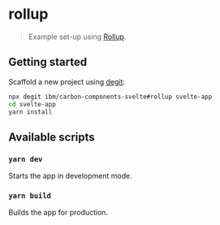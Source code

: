 # rollup

> Example set-up using [Rollup](https://github.com/rollup/rollup).

## Getting started

Scaffold a new project using [degit](https://github.com/Rich-Harris/degit):

```sh
npx degit ibm/carbon-components-svelte#rollup svelte-app
cd svelte-app
yarn install
```

## Available scripts

### `yarn dev`

Starts the app in development mode.

### `yarn build`

Builds the app for production.